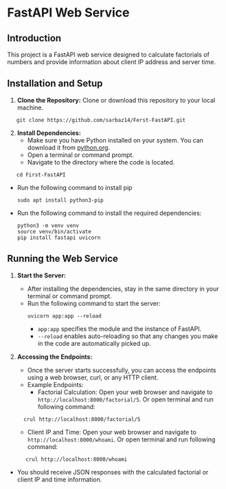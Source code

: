 # FastAPI Web Service

## Introduction
This project is a FastAPI web service designed to calculate factorials of numbers and provide information about client IP address and server time.

## Installation and Setup
1. **Clone the Repository:**
   Clone or download this repository to your local machine.
```
   git clone https://github.com/sarbaz14/Ferst-FastAPI.git
```

2. **Install Dependencies:**
   - Make sure you have Python installed on your system. You can download it from [python.org](https://www.python.org/downloads/).
   - Open a terminal or command prompt.
   - Navigate to the directory where the code is located.
```
   cd First-FastAPI
```
   
   - Run the following command to install pip
     ```
     sudo apt install python3-pip
     ```

   - Run the following command to install the required dependencies:
     ```
     python3 -m venv venv
	 source venv/bin/activate
     pip install fastapi uvicorn
     ```

## Running the Web Service
1. **Start the Server:**
   - After installing the dependencies, stay in the same directory in your terminal or command prompt.
   - Run the following command to start the server:
     ```
     uvicorn app:app --reload
     ```
     - `app:app` specifies the module and the instance of FastAPI.
     - `--reload` enables auto-reloading so that any changes you make in the code are automatically picked up.

2. **Accessing the Endpoints:**
   - Once the server starts successfully, you can access the endpoints using a web browser, curl, or any HTTP client.
   - Example Endpoints:
     - Factorial Calculation: Open your web browser and navigate to `http://localhost:8000/factorial/5`. Or open terminal and run following command:
	```
      crul http://localhost:8000/factorial/5
	```
     - Client IP and Time: Open your web browser and navigate to `http://localhost:8000/whoami`. Or open terminal and run following command:
```
      crul http://localhost:8000/whoami
```

   - You should receive JSON responses with the calculated factorial or client IP and time information.
